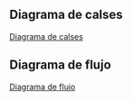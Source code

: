 ## Diagrama de calses

[Diagrama de calses](/Images/clases.jpg)

## Diagrama de flujo

[Diagrama de flujo](/Images/flujo.png)
